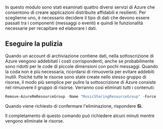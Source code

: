 In questo modulo sono stati esaminati quattro diversi servizi di Azure che consentono di creare applicazioni distribuite affidabili e resilienti. Per sceglierne uno, è necessario decidere il tipo di dati che devono essere passati tra i componenti (messaggi o eventi) e quindi le funzionalità necessarie per recapitare ed elaborare i dati.

## <a name="clean-up"></a>Eseguire la pulizia

Quando un account di archiviazione contiene dati, nella sottoscrizione di Azure vengono addebitati i costi corrispondenti, anche se probabilmente sono ridotti per le code di piccole dimensioni con pochi messaggi. Quando la coda non è più necessaria, ricordarsi di rimuoverla per evitare addebiti inutili. Poiché tutte le risorse sono state create nello stesso gruppo di risorse, il modo più semplice per pulire la sottoscrizione di Azure consiste nel rimuovere il gruppo di risorse. Verranno così eliminati tutti i contenuti:

```powershell
Remove-AzureRmResourceGroup -Name "MusicSharingResourceGroup" -Force
```

Quando viene richiesto di confermare l'eliminazione, rispondere **Sì**.

Il completamento di questo comando può richiedere alcuni minuti mentre vengono eliminate le risorse.